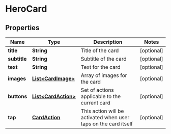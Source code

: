 
# HeroCard

## Properties
Name | Type | Description | Notes
------------ | ------------- | ------------- | -------------
**title** | **String** | Title of the card |  [optional]
**subtitle** | **String** | Subtitle of the card |  [optional]
**text** | **String** | Text for the card |  [optional]
**images** | [**List&lt;CardImage&gt;**](CardImage.md) | Array of images for the card |  [optional]
**buttons** | [**List&lt;CardAction&gt;**](CardAction.md) | Set of actions applicable to the current card |  [optional]
**tap** | [**CardAction**](CardAction.md) | This action will be activated when user taps on the card itself |  [optional]



